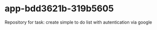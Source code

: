 # app-bdd3621b-319b5605
Repository for task: create simple to do list with autentication via google

